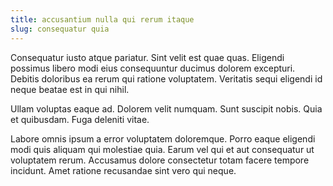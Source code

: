 ```yaml
---
title: accusantium nulla qui rerum itaque
slug: consequatur quia
---
```


Consequatur iusto atque pariatur. Sint velit est quae quas. Eligendi possimus libero modi eius consequuntur ducimus dolorem excepturi. Debitis doloribus ea rerum qui ratione voluptatem. Veritatis sequi eligendi id neque beatae est in qui nihil.

Ullam voluptas eaque ad. Dolorem velit numquam. Sunt suscipit nobis. Quia et quibusdam. Fuga deleniti vitae.

Labore omnis ipsum a error voluptatem doloremque. Porro eaque eligendi modi quis aliquam qui molestiae quia. Earum vel qui et aut consequatur ut voluptatem rerum. Accusamus dolore consectetur totam facere tempore incidunt. Amet ratione recusandae sint vero qui neque.
